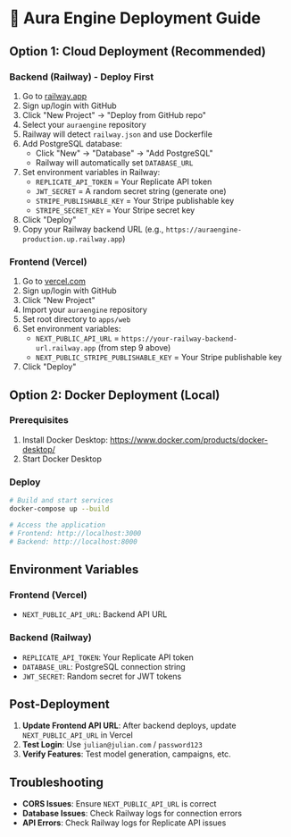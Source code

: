 # 🚀 Aura Engine Deployment Guide

## Option 1: Cloud Deployment (Recommended)

### Backend (Railway) - Deploy First

1. Go to [railway.app](https://railway.app)
2. Sign up/login with GitHub
3. Click "New Project" → "Deploy from GitHub repo"
4. Select your `auraengine` repository
5. Railway will detect `railway.json` and use Dockerfile
6. Add PostgreSQL database:
   - Click "New" → "Database" → "Add PostgreSQL"
   - Railway will automatically set `DATABASE_URL`
7. Set environment variables in Railway:
   - `REPLICATE_API_TOKEN` = Your Replicate API token
   - `JWT_SECRET` = A random secret string (generate one)
   - `STRIPE_PUBLISHABLE_KEY` = Your Stripe publishable key
   - `STRIPE_SECRET_KEY` = Your Stripe secret key
8. Click "Deploy"
9. Copy your Railway backend URL (e.g., `https://auraengine-production.up.railway.app`)

### Frontend (Vercel)

1. Go to [vercel.com](https://vercel.com)
2. Sign up/login with GitHub
3. Click "New Project"
4. Import your `auraengine` repository
5. Set root directory to `apps/web`
6. Set environment variables:
   - `NEXT_PUBLIC_API_URL` = `https://your-railway-backend-url.railway.app` (from step 9 above)
   - `NEXT_PUBLIC_STRIPE_PUBLISHABLE_KEY` = Your Stripe publishable key
7. Click "Deploy"

## Option 2: Docker Deployment (Local)

### Prerequisites

1. Install Docker Desktop: https://www.docker.com/products/docker-desktop/
2. Start Docker Desktop

### Deploy

```bash
# Build and start services
docker-compose up --build

# Access the application
# Frontend: http://localhost:3000
# Backend: http://localhost:8000
```

## Environment Variables

### Frontend (Vercel)

- `NEXT_PUBLIC_API_URL`: Backend API URL

### Backend (Railway)

- `REPLICATE_API_TOKEN`: Your Replicate API token
- `DATABASE_URL`: PostgreSQL connection string
- `JWT_SECRET`: Random secret for JWT tokens

## Post-Deployment

1. **Update Frontend API URL**: After backend deploys, update `NEXT_PUBLIC_API_URL` in Vercel
2. **Test Login**: Use `julian@julian.com` / `password123`
3. **Verify Features**: Test model generation, campaigns, etc.

## Troubleshooting

- **CORS Issues**: Ensure `NEXT_PUBLIC_API_URL` is correct
- **Database Issues**: Check Railway logs for connection errors
- **API Errors**: Check Railway logs for Replicate API issues

